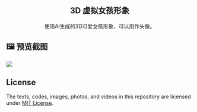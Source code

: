 <div align="center">
<h2> 3D 虚拟女孩形象 </h2>
  <p>使用AI生成的3D可爱女孩形象，可以用作头像。</p>
</div>

## 🖼️ 预览截图

![](./缩略图.png)

## License
The texts, codes, images, photos, and videos in this repository are licensed under [MIT License](./LICENSE).